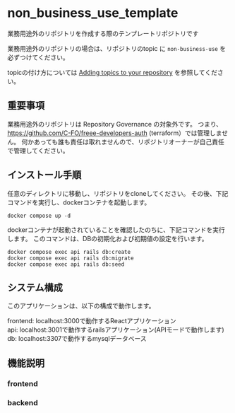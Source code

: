 # non_business_use_template
業務用途外のリポジトリを作成する際のテンプレートリポジトリです

業務用途外のリポジトリの場合は、リポジトリのtopic に `non-business-use` を必ずつけてください。

topicの付け方については [Adding topics to your repository](https://docs.github.com/en/enterprise-cloud@latest/repositories/managing-your-repositorys-settings-and-features/customizing-your-repository/classifying-your-repository-with-topics#adding-topics-to-your-repository) を参照してください。


## 重要事項

業務用途外のリポジトリは Repository Governance の対象外です。
つまり、 https://github.com/C-FO/freee-developers-auth (terraform）では管理しません。
何かあっても誰も責任は取れませんので、リポジトリオーナーが自己責任で管理してください。


##  インストール手順
任意のディレクトリに移動し、リポジトリをcloneしてください。
その後、下記コマンドを実行し、dockerコンテナを起動します。
```
docker compose up -d
```
dockerコンテナが起動されていることを確認したのちに、下記コマンドを実行します。
このコマンドは、DBの初期化および初期値の設定を行います。
```
docker compose exec api rails db:create
docker compose exec api rails db:migrate
docker compose exec api rails db:seed
```

##  システム構成
このアプリケーションは、以下の構成で動作します。

frontend: localhost:3000で動作するReactアプリケーション  
api:      localhost:3001で動作するrailsアプリケーション(APIモードで動作します)  
db:       localhost:3307で動作するmysqlデータベース  

##  機能説明
### frontend

### backend
